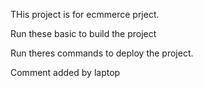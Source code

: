 THis project is for ecmmerce prject.

Run these basic to build the project 

Run theres commands to deploy the project.

Comment added by laptop
